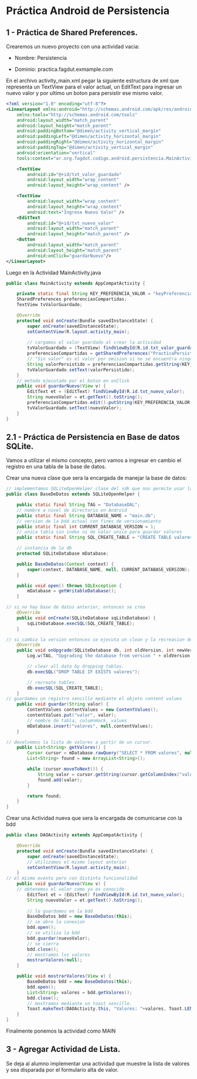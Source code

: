 # Práctica Android de Persistencia

## 1 - Práctica de Shared Preferences.

Crearemos un nuevo proyecto con una actividad vacia:

- Nombre: Persistencia

- Dominio: practica.fagdut.exmample.com


En el archivo activity_main.xml pegar la siguiente estructura de xml que representa un TextView para el valor actual, un EditText para ingresar un nuevo valor y por ultimo un boton para persistir ese mismo valor.

```xml
<?xml version="1.0" encoding="utf-8"?>
<LinearLayout xmlns:android="http://schemas.android.com/apk/res/android"
    xmlns:tools="http://schemas.android.com/tools"
    android:layout_width="match_parent"
    android:layout_height="match_parent"
    android:paddingBottom="@dimen/activity_vertical_margin"
    android:paddingLeft="@dimen/activity_horizontal_margin"
    android:paddingRight="@dimen/activity_horizontal_margin"
    android:paddingTop="@dimen/activity_vertical_margin"
    android:orientation="vertical"
    tools:context="ar.org.fagdut.codigo.android.persistencia.MainActivity">

    <TextView
        android:id="@+id/txt_valor_guardado"
        android:layout_width="wrap_content"
        android:layout_height="wrap_content" />

    <TextView
        android:layout_width="wrap_content"
        android:layout_height="wrap_content"
        android:text="Ingrese Nuevo Valor" />
    <EditText
        android:id="@+id/txt_nuevo_valor"
        android:layout_width="match_parent"
        android:layout_height="match_parent" />
    <Button
        android:layout_width="match_parent"
        android:layout_height="match_parent"
        android:onClick="guardarNuevo"/>
</LinearLayout>

```


Luego en la Actividad MainActivity.java


```java
public class MainActivity extends AppCompatActivity {

    private static final String KEY_PREFERENCIA_VALOR = "keyPreferenciaValor";
    SharedPreferences preferenciasCompartidas;
    TextView tvValorGuardado;

    @Override
    protected void onCreate(Bundle savedInstanceState) {
        super.onCreate(savedInstanceState);
        setContentView(R.layout.activity_main);
        
        // cargamos el valor guardado al crear la actividad
        tvValorGuardado = (TextView) findViewById(R.id.txt_valor_guardado);
        preferenciasCompartidas = getSharedPreferences("PracticaPersistencia", Context.MODE_PRIVATE);
        // "Sin valor" es el valor por omision si no se encuentra ningun valor guardado
        String valorPersistido = preferenciasCompartidas.getString(KEY_PREFERENCIA_VALOR, "Sin Valor");
        tvValorGuardado.setText(valorPersistido);
    }
    // metodo ejecutado por el boton en onClick
    public void guardarNuevo(View v) {
        EditText et = (EditText) findViewById(R.id.txt_nuevo_valor);
        String nuevoValor = et.getText().toString();
        preferenciasCompartidas.edit().putString(KEY_PREFERENCIA_VALOR, nuevoValor).commit();
        tvValorGuardado.setText(nuevoValor);
    }
}
```

## 2.1 - Práctica de Persistencia en Base de datos SQLite.

Vamos a utilizar el mismo concepto, pero vamos a ingresar en cambio el registro en una tabla de la base de datos.

Crear una nueva clase que sera la encargada de manejar la base de datos:

```java
// implementamos SQLiteOpenHelper clase del sdk que nos permite usar la db
public class BaseDeDatos extends SQLiteOpenHelper {

    public static final String TAG = "DatabaseDAL";
    // nombre a nivel de directorio en Android
    public static final String DATABASE_NAME = "main.db";
    // version de la bdd actual con fines de versionamiento
    public static final int CURRENT_DATABASE_VERSION = 1; 
    // unica tabla sin index ni de valor unico para guardar valores
    public static final String SQL_CREATE_TABLE = "CREATE TABLE valores (valor TEXT)";

    // instancia de la db
    protected SQLiteDatabase mDatabase;

    public BaseDeDatos(Context context) {
        super(context, DATABASE_NAME, null, CURRENT_DATABASE_VERSION);
    }

    public void open() throws SQLException {
        mDatabase = getWritableDatabase();
    }

// si no hay base de datos anterior, entonces se crea
    @Override
    public void onCreate(SQLiteDatabase sqLiteDatabase) {
        sqLiteDatabase.execSQL(SQL_CREATE_TABLE);
    }

// si cambia la version entonces se ejecuta un clean y la recreacion de datos.
    @Override
    public void onUpgrade(SQLiteDatabase db, int oldVersion, int newVersion) {
        Log.w(TAG, "Upgrading the database from version " + oldVersion + " to " + newVersion);

        // clear all data by dropping tables.
        db.execSQL("DROP TABLE IF EXISTS valores");

        // recreate tables.
        db.execSQL(SQL_CREATE_TABLE);
    }
// guardamos un registro sencillo mediante el objeto content values
    public void guardar(String valor) {
        ContentValues contentValues = new ContentValues();
        contentValues.put("valor", valor);
        // nombre de tabla, columnHack, values
        mDatabase.insert("valores", null,contentValues);
    }

// devolvemos la lista de valores a partir de un cursor.
    public List<String> getValores() {
        Cursor cursor = mDatabase.rawQuery("SELECT * FROM valores", null);
        List<String> found = new ArrayList<String>();

        while (cursor.moveToNext()) {
            String valor = cursor.getString(cursor.getColumnIndex("valor"));
            found.add(valor);
        }

        return found;
    }
}
```


Crear una Actividad nueva que sera la encargada de comunicarse con la bdd

```java
public class DAOActivity extends AppCompatActivity {

    @Override
    protected void onCreate(Bundle savedInstanceState) {
        super.onCreate(savedInstanceState);
        // utilizamos el mismo layout anterior
        setContentView(R.layout.activity_main);
    }
// el mismo evento pero con distinta funcionalidad
    public void guardarNuevo(View v) {
    // obtenemos el valor como ya es conocido
        EditText et = (EditText) findViewById(R.id.txt_nuevo_valor);
        String nuevoValor = et.getText().toString();
        
        // lo guardamos en la bdd
        BaseDeDatos bdd = new BaseDeDatos(this);
        // se abre la conexion
        bdd.open();
        // se utiliza la bdd
        bdd.guardar(nuevoValor);
        // se cierra
        bdd.close();
        // mostramos los valores
        mostrarValores(null);
    }

    public void mostrarValores(View v) {
        BaseDeDatos bdd = new BaseDeDatos(this);
        bdd.open();
        List<String> valores = bdd.getValores();
        bdd.close();
        // mostramos mediante un toast sencillo.
        Toast.makeText(DAOActivity.this, "Valores: "+valores, Toast.LENGTH_SHORT).show();
    }
}
```

Finalmente ponemos la actividad como MAIN

## 3 - Agregar Actividad de Lista.

Se deja al alumno implementar una actividad que muestre la lista de valores y sea disparada por el formulario alta de valor.
